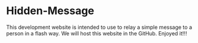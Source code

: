# Hidden-Message

This development website is intended to use to relay a simple message to a person in a flash way. We will host this website in the GitHub. Enjoyed it!!!